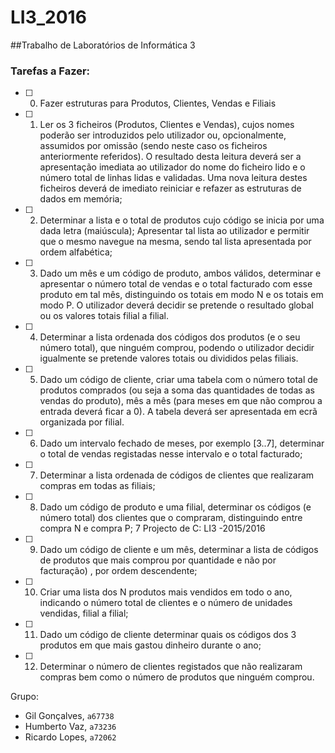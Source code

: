 # LI3_2016

##Trabalho de Laboratórios de Informática 3


### Tarefas a Fazer: 
- [ ] 0. Fazer estruturas para Produtos, Clientes, Vendas e Filiais 
- [ ] 1. Ler os 3 ficheiros (Produtos, Clientes e Vendas), cujos nomes poderão ser
introduzidos pelo utilizador ou, opcionalmente, assumidos por omissão (sendo
neste caso os ficheiros anteriormente referidos). O resultado desta leitura
deverá ser a apresentação imediata ao utilizador do nome do ficheiro lido e o
número total de linhas lidas e validadas. Uma nova leitura destes ficheiros
deverá de imediato reiniciar e refazer as estruturas de dados em memória;
- [ ] 2. Determinar a lista e o total de produtos cujo código se inicia por uma dada letra
(maiúscula); Apresentar tal lista ao utilizador e permitir que o mesmo navegue
na mesma, sendo tal lista apresentada por ordem alfabética;
- [ ] 3. Dado um mês e um código de produto, ambos válidos, determinar e apresentar
o número total de vendas e o total facturado com esse produto em tal mês,
distinguindo os totais em modo N e os totais em modo P. O utilizador deverá
decidir se pretende o resultado global ou os valores totais filial a filial.
- [ ] 4. Determinar a lista ordenada dos códigos dos produtos (e o seu número total),
que ninguém comprou, podendo o utilizador decidir igualmente se pretende
valores totais ou divididos pelas filiais.
- [ ] 5. Dado um código de cliente, criar uma tabela com o número total de produtos
comprados (ou seja a soma das quantidades de todas as vendas do produto),
mês a mês (para meses em que não comprou a entrada deverá ficar a 0). A
tabela deverá ser apresentada em ecrã organizada por filial.
- [ ] 6. Dado um intervalo fechado de meses, por exemplo [3..7], determinar o total de
vendas registadas nesse intervalo e o total facturado;
- [ ] 7. Determinar a lista ordenada de códigos de clientes que realizaram compras em
todas as filiais;
- [ ] 8. Dado um código de produto e uma filial, determinar os códigos (e número total)
dos clientes que o compraram, distinguindo entre compra N e compra P;
7 Projecto de C: LI3 -2015/2016
- [ ] 9. Dado um código de cliente e um mês, determinar a lista de códigos de
produtos que mais comprou por quantidade e não por facturação) , por ordem
descendente;
- [ ] 10. Criar uma lista dos N produtos mais vendidos em todo o ano, indicando o
número total de clientes e o número de unidades vendidas, filial a filial;
- [ ] 11. Dado um código de cliente determinar quais os códigos dos 3 produtos em que
mais gastou dinheiro durante o ano;
- [ ] 12. Determinar o número de clientes registados que não realizaram compras bem
como o número de produtos que ninguém comprou.

Grupo:
 * Gil Gonçalves, `a67738`
 * Humberto Vaz, `a73236`
 * Ricardo Lopes, `a72062`
